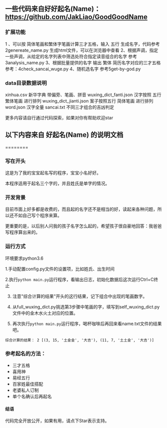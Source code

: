 
## 一些代码来自好好起名(Name)：https://github.com/JakLiao/GoodGoodName
### 扩展功能
1 、可以按 简体笔画和繁体字笔画计算三才五格，输入 五行 生成名字，代码参考2genereate_name.py
生成html文件，可以在浏览器中查看
2、根据声调，指定一些声调，从给定的名字列表中筛选处符合指定读音组合的名字 参考3analysis_name.py
3、根据批量提供的名字 输出 繁体 简历名字对应的三才五格 参考：4check_sancai_wuge.py
4、随机选名字 参考5get-by-god.py
### data目录数据说明
xinhua.csv 新华字典 带偏旁、笔画、拼音 
wuxing_dict_fanti.json  汉字按照 五行 繁体笔画 进行排列
wuxing_dict_jianti.json 案子按照五行 简体笔画 进行排列
word.json 汉字全量
sancai.txt  不同三才组合的吉凶判定

更多内容请自行通过代码探索，如果对你有帮助欢迎star


## 以下内容来自 好起名(Name) 的说明文档
========

### 写在开头

这是为了我的宝宝起名写的程序，宝宝小名好好。

本程序适用于起名三个字的，并且姓氏是单字的情况。

### 开发背景

目前市面上好多都是收费的，而且起的名字还不是相当的好，读起来各种问题，所以还不如自己写个程序来算。

更重要的是，以后别人问我的孩子名字怎么起的，希望孩子很自豪地回答：我爸爸写程序算出来的。

### 运行方式
环境要求python3.6

1.手动配置config.py文件的设置项，比如姓氏、出生时间

2.执行`python main.py`运行程序，看输出日志，初始化数据后这次运行Ctrl+C终止

3. 注意"综合计算的结果"开头的这行结果，记下组合中出现的笔画数字。

4. 从full_wuxing_dict.py挑选第3步骤中笔画的字，填写到self_wuxing_dict.py文件中的金木水火土对应的位置。

5. 再次执行`python main.py`运行程序，喝杯咖啡后再回来看name.txt文件的结果吧。

```
综合计算的结果： 2 [(3, 15, '土金金', '大吉'), (11, 7, '土土金', '大吉')]
```

### 参考起名的方法：

* 三才五格
* 喜用神
* 易经五行
* 百家姓最佳搭配
* 老婆私人订制
* 单个名确认后再起名

#### 结语
代码完全开放公开，如果有用，请点下Star表示支持。